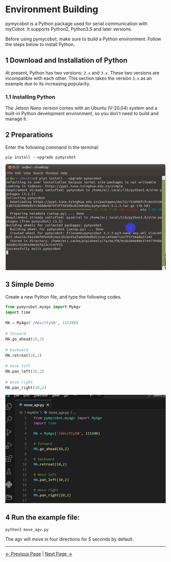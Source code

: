 # Environment Building

pymycobot is a Python package used for serial communication with myCobot. It supports Python2, Python3.5 and later versions.

Before using pymycobot, make sure to build a Python environment. Follow the steps below to install Python.

## 1 Download and Installation of Python

At present, Python has two versions: `2.x` and `3.x`. These two versions are incompatible with each other. This section takes the version `3.x` as an example due to its increasing popularity.

### 1.1 Installing Python

The Jetson Nano version comes with an Ubuntu (V-20.04) system and a built-in Python development environment, so you don't need to build and manage it.

## 2 Preparations

Enter the following command in the terminal: 

```
pip install --upgrade pymycobot
```

![pipinstall](../../resources/6-SDKDevelopment/6.1/pipinstall.png)

## 3 Simple Demo

Create a new Python file, and type the following codes.

```python
from pymycobot.myagv import MyAgv
import time

MA = MyAgv('/dev/ttyS0', 115200)

# forward
MA.go_ahead(10,2)

# backward
MA.retreat(10,2)

# move left
MA.pan_left(10,2)

# move right
MA.pan_right(10,2)
```

![pythondemo](../../resources/6-SDKDevelopment/6.1/pythondemo.png)

## 4 Run the example file:

```
python3 move_agv.py
```

The agv will move in four directions for 5 seconds by default.

---

[← Previous Page](README.md) | [Next Page →](6.1.2-API.md)
